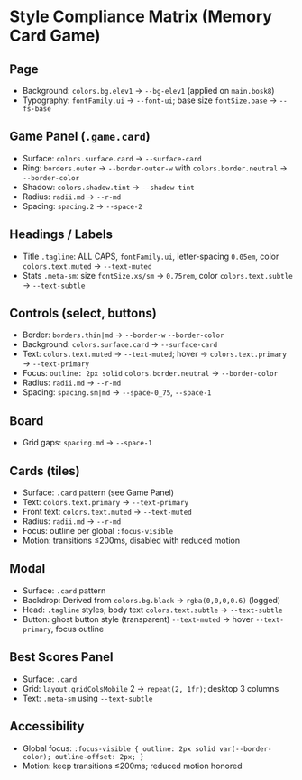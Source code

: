 # Style Compliance Matrix (Memory Card Game)

## Page
- Background: `colors.bg.elev1` → `--bg-elev1` (applied on `main.bosk8`)
- Typography: `fontFamily.ui` → `--font-ui`; base size `fontSize.base` → `--fs-base`

## Game Panel (`.game.card`)
- Surface: `colors.surface.card` → `--surface-card`
- Ring: `borders.outer` → `--border-outer-w` with `colors.border.neutral` → `--border-color`
- Shadow: `colors.shadow.tint` → `--shadow-tint`
- Radius: `radii.md` → `--r-md`
- Spacing: `spacing.2` → `--space-2`

## Headings / Labels
- Title `.tagline`: ALL CAPS, `fontFamily.ui`, letter-spacing `0.05em`, color `colors.text.muted` → `--text-muted`
- Stats `.meta-sm`: size `fontSize.xs/sm` → `0.75rem`, color `colors.text.subtle` → `--text-subtle`

## Controls (select, buttons)
- Border: `borders.thin|md` → `--border-w` `--border-color`
- Background: `colors.surface.card` → `--surface-card`
- Text: `colors.text.muted` → `--text-muted`; hover → `colors.text.primary` → `--text-primary`
- Focus: `outline: 2px solid` `colors.border.neutral` → `--border-color`
- Radius: `radii.md` → `--r-md`
- Spacing: `spacing.sm|md` → `--space-0_75`, `--space-1`

## Board
- Grid gaps: `spacing.md` → `--space-1`

## Cards (tiles)
- Surface: `.card` pattern (see Game Panel)
- Text: `colors.text.primary` → `--text-primary`
- Front text: `colors.text.muted` → `--text-muted`
- Radius: `radii.md` → `--r-md`
- Focus: outline per global `:focus-visible`
- Motion: transitions ≤200ms, disabled with reduced motion

## Modal
- Surface: `.card` pattern
- Backdrop: Derived from `colors.bg.black` → `rgba(0,0,0,0.6)` (logged)
- Head: `.tagline` styles; body text `colors.text.subtle` → `--text-subtle`
- Button: ghost button style (transparent) `--text-muted` → hover `--text-primary`, focus outline

## Best Scores Panel
- Surface: `.card`
- Grid: `layout.gridColsMobile` 2 → `repeat(2, 1fr)`; desktop 3 columns
- Text: `.meta-sm` using `--text-subtle`

## Accessibility
- Global focus: `:focus-visible { outline: 2px solid var(--border-color); outline-offset: 2px; }`
- Motion: keep transitions ≤200ms; reduced motion honored


